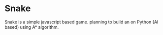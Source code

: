 # Snake

Snake is a simple javascript based game. planning to build an on Python (AI based) using A* algorithm.